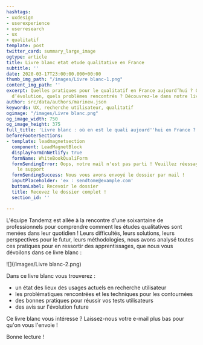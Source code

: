 ```yaml
---
hashtags:
- uxdesign
- userexperience
- userresearch
- ux
- qualitatif
template: post
twitter_card: summary_large_image
ogtype: article
title: Livre blanc etat etude qualitative en France
subtitle: ''
date: 2020-03-17T23:00:00.000+00:00
thumb_img_path: "/images/Livre blanc-1.png"
content_img_path: ''
excerpt: Quelles pratiques pour le qualitatif en France aujourd’hui ? Quelles perspectives
  d’évolution, quels problèmes rencontrés ? Découvrez-le dans notre livre blanc
author: src/data/authors/marinew.json
keywords: UX, recherche utilisateur, qualitatif
ogimage: "/images/Livre blanc.png"
og_image_width: 750
og_image_height: 375
full_title: 'Livre blanc : où en est le quali aujourd''hui en France ?'
beforeFooterSections:
- template: leadmagnetsection
  component: LeadMagnetBlock
  displayFormInNetlify: true
  formName: WhiteBookQualiForm
  formSendingError: Oops, notre mail n'est pas parti ! Veuillez réessayer ou contacter
    le support
  formSendingSuccess: Nous vous avons envoyé le dossier par mail !
  inputPlaceholder: 'ex : sendtome@example.com'
  buttonLabel: Recevoir le dossier
  title: Recevez le dossier complet !
  section_id: ''

---
```

L'équipe Tandemz est allée à la rencontre d'une soixantaine de professionnels pour comprendre comment les études qualitatives sont menées dans leur quotidien ! Leurs difficultés, leurs solutions, leurs perspectives pour le futur, leurs méthodologies, nous avons analysé toutes ces pratiques pour en ressortir des apprentissages, que nous vous dévoilons dans ce livre blanc :

![](/images/Livre blanc-2.png)

Dans ce livre blanc vous trouverez :

* un état des lieux des usages actuels en recherche utilisateur
* les problématiques rencontrées et les techniques pour les contournées
* des bonnes pratiques pour réussir vos tests utilisateurs
* des avis sur l'évolution future

Ce livre blanc vous intéresse ? Laissez-nous votre e-mail plus bas pour qu'on vous l'envoie !

Bonne lecture !